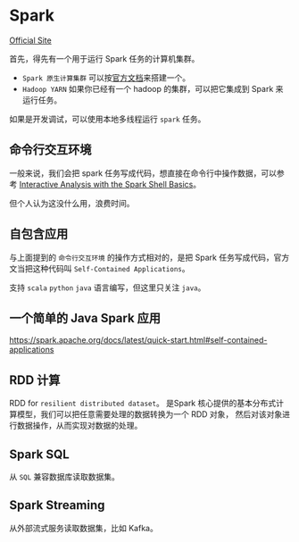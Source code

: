 # Spark

[Official Site](https://spark.apache.org/docs/latest/)

首先，得先有一个用于运行 Spark 任务的计算机集群。

- `Spark 原生计算集群` 可以按[官方文档](https://spark.apache.org/docs/latest/spark-standalone.html)来搭建一个。
- `Hadoop YARN` 如果你已经有一个 hadoop 的集群，可以把它集成到 Spark 来运行任务。

如果是开发调试，可以使用本地多线程运行 `spark` 任务。

## 命令行交互环境

一般来说，我们会把 spark 任务写成代码，想直接在命令行中操作数据，可以参考 [Interactive Analysis with the Spark Shell
Basics](https://spark.apache.org/docs/latest/quick-start.html#interactive-analysis-with-the-spark-shell)。

但个人认为这没什么用，浪费时间。

## 自包含应用

与上面提到的 `命令行交互环境` 的操作方式相对的，是把 Spark 任务写成代码，官方文当把这种代码叫 `Self-Contained Applications`。

支持 `scala` `python` `java` 语言编写，但这里只关注 `java`。

## 一个简单的 Java Spark 应用

https://spark.apache.org/docs/latest/quick-start.html#self-contained-applications

## RDD 计算

RDD for `resilient distributed dataset`。
是Spark 核心提供的基本分布式计算模型，我们可以把任意需要处理的数据转换为一个 RDD 对象，
然后对该对象进行数据操作，从而实现对数据的处理。

## Spark SQL

从 `SQL` 兼容数据库读取数据集。

## Spark Streaming

从外部流式服务读取数据集，比如 Kafka。